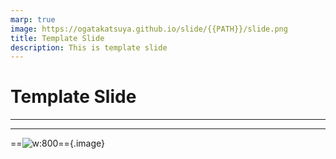 ```yaml
---
marp: true
image: https://ogatakatsuya.github.io/slide/{{PATH}}/slide.png
title: Template Slide
description: This is template slide
---
```

<!-- paginate: true -->

# Template Slide

---

<!-- _header: Agenda -->

---

==![w:800](./image/path/to/your/image)=={.image}
